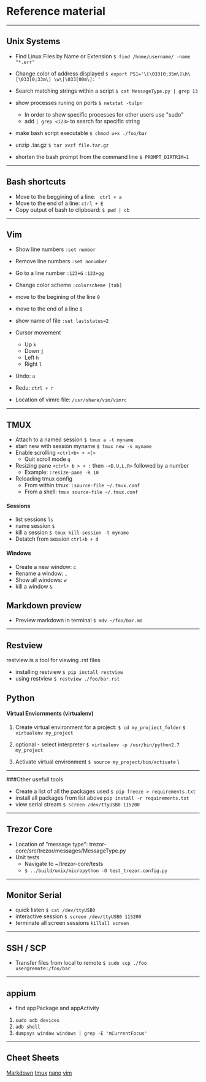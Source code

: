 # Reference material
______

## Unix Systems
* Find Linux Files by Name or Extension
`$ find /home/username/ -name "*.err"`
* Change color of address displayed
`$ export PS1='\[\033[0;35m\]\h\[\033[0;33m\] \w\[\033[00m\]: '`
* Search matching strings within a script
`$ cat MessageType.py | grep 13`
* show processes runing on ports
`$ netstat -tulpn`
	* In order to show specific processes for other users use "sudo"
	* add `| grep <123>` to search for specific string 
* make bash script executable 
`$ chmod u+x ./foo/bar`

* unzip .tar.gz
`$ tar xvzf file.tar.gz`
* shorten the bash prompt from the command line
`$ PROMPT_DIRTRIM=1`
______
## Bash shortcuts
* Move to the beggining of a line: ` ctrl + a`
* Move to the end of a line: `ctrl + E ` 
* Copy output of bash to clipboard: `$ pwd | cb `
______

## Vim
* Show line numbers 
`:set number`
* Remove line numbers
`:set nonumber`
* Go to a line number
`:123+G`
`:123+gg`
* Change color scheme 
`:colorscheme [tab]`
* move to the begining of the line 
`0`
* move to the end of a line 
`$`
* show name of file
`:set laststatus=2`

* Cursor movement 
	* Up `k`
	* Down `j`
	* Left `h`
	* Right `l` 

* Undo: `u`
* Redu: `ctrl + r`
* Location of vimrc file: `/usr/share/vim/vimrc`
______
## TMUX

* Attach to a named session
`$ tmux a -t myname`
* start new with session myname
`$ tmux new -s myname`
* Enable scrolling 
`<ctrl+b> + <[>`
	* Quit scroll mode 
`q`
* Resizing pane 
`<ctrl+ b > + :` then `-<D,U,L,R>` followed by a number
	* Example: `:resize-pane -R 10`
* Reloading tmux config
   * From within tmux: `:source-file ~/.tmux.conf`
   * From a shell: `tmux source-file ~/.tmux.conf`
#### Sessions
* list sessions `ls`
* name session `$`
* kill a session `$ tmux kill-session -t myname`
* Detatch from session `ctrl+b + d`
#### Windows
* Create a new window: `c`
* Rename a window: `,`
* Show all windows: `w`
* kill a window `&`

## Markdown preview

* Preview markdown in terminal 
`$ mdv ~/foo/bar.md`
______
## Restview
restview is a tool for viewing .rst files<br/>

* installing restview
`$ pip install restview`
* using restview
`$ restview ./foo/bar.rst`

## Python 
#### Virtual Enviornments (virtualenv)

1. Create virtual environment for a project: 
`$ cd my_projiect_folder`
`$ virtualenv my_project`

2. optional - select interpreter 
`$ virtualenv -p /usr/bin/python2.7 my_project`

3. Activate virtual environment
`$ source my_project/bin/activate` \\
______

###Other usefull tools
* Create a list of all the packages used
`$ pip freeze > requirements.txt` 
* install all packages from list above
`pip install -r requirements.txt`
* view serial stream 
`$ screen /dev/ttyUSB0 115200`
______
## Trezor Core

* Location of "message type": trezor-core/src/trezor/messages/MessageType.py
* Unit tests
	* Navigate to ~/trezor-core/tests
	* `$ ../build/unix/micropython -O test_trezor.config.py`
______
## Monitor Serial 
* quick listen
`$ cat /dev/ttyUSB0`
* interactive session
`$ screen /dev/ttyUSB0 115200`
* terminate all screen sessions
`killall screen`

______
## SSH / SCP 
* Transfer files from local to remote
`$ sudo scp ./foo user@remote:/foo/bar`

______
## appium
* find appPackage and appActivity
1. `sudo adb devices`
2. `adb shell`
3. `dumpsys window windows | grep -E 'mCurrentFocus'`
______
## Cheet Sheets
[Markdown](https://github.com/adam-p/markdown-here/wiki/Markdown-Cheatsheet#links) 
[tmux](https://gist.github.com/MohamedAlaa/2961058)
[nano](https://www.codexpedia.com/text-editor/nano-text-editor-command-cheatsheet/)
[vim](https://vim.rtorr.com/)
